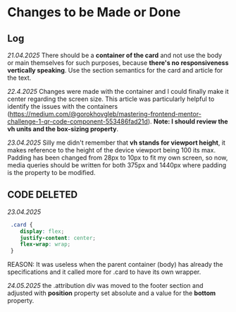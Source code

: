 # Changes to be Made or Done

## Log

_21.04.2025_ There should be a **container of the card** and not use the body or main themselves for such purposes, because **there's no responsiveness vertically speaking**. Use the section semantics for the card and article for the text.

_22.4.2025_ Changes were made with the container and I could finally make it center regarding the screen size. This article was particularly helpful to identify the issues with the containers (https://medium.com/@gorokhovgleb/mastering-frontend-mentor-challenge-1-qr-code-component-553486fad21d). **Note: I should review the vh units and the box-sizing property**. 

_23.04.2025_ Silly me didn't remember that **vh stands for viewport height**, it makes reference to the height of the device viewport being 100 its max. Padding has been changed from 28px to 10px to fit my own screen, so now, media queries should be written for both 375px and 1440px where padding is the property to be modified.


## CODE DELETED

_23.04.2025_

```css
 .card {
    display: flex;
    justify-content: center;      
    flex-wrap: wrap;
 }
```

REASON: It was useless when the parent container (body) has already the specifications and it called more for .card to have its own wrapper.

_24.05.2025_ the .attribution div was moved to the footer section and adjusted with **position** property set absolute and a value for the **bottom** property.

